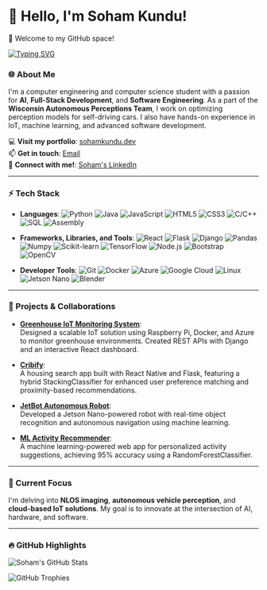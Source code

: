 # 👋 Hello, I'm Soham Kundu!

🚀 Welcome to my GitHub space!

[![Typing SVG](https://readme-typing-svg.herokuapp.com?color=36BCF7&lines=Computer+Engineer;Machine+Learning+Engineering;IOT+Pioneer)](https://git.io/typing-svg)

### 🌐 About Me
I'm a computer engineering and computer science student with a passion for **AI**, **Full-Stack Development**, and **Software Engineering**. As a part of the **Wisconsin Autonomous Perceptions Team**, I work on optimizing perception models for self-driving cars. I also have hands-on experience in IoT, machine learning, and advanced software development.

💻 **Visit my portfolio**: [sohamkundu.dev](https://www.sohamkundu.dev)  
📫 **Get in touch**: [Email](mailto:skundu6@wisc.edu)  
🔗 **Connect with me!**: [Soham's LinkedIn](https://www.linkedin.com/in/sohamkundu27)

---

### ⚡ Tech Stack

- **Languages**: 
  ![Python](https://img.shields.io/badge/-Python-3776AB?logo=python&logoColor=white)
  ![Java](https://img.shields.io/badge/-Java-007396?logo=java&logoColor=white)
  ![JavaScript](https://img.shields.io/badge/-JavaScript-F7DF1E?logo=javascript&logoColor=black)
  ![HTML5](https://img.shields.io/badge/-HTML5-E34F26?logo=html5&logoColor=white)
  ![CSS3](https://img.shields.io/badge/-CSS3-1572B6?logo=css3&logoColor=white)
  ![C/C++](https://img.shields.io/badge/-C/C++-00599C?logo=cplusplus&logoColor=white)
  ![SQL](https://img.shields.io/badge/-SQL-4479A1?logo=postgresql&logoColor=white)
  ![Assembly](https://img.shields.io/badge/-Assembly-000000)

- **Frameworks, Libraries, and Tools**: 
  ![React](https://img.shields.io/badge/-React-61DAFB?logo=react&logoColor=black)
  ![Flask](https://img.shields.io/badge/-Flask-000000?logo=flask&logoColor=white)
  ![Django](https://img.shields.io/badge/-Django-092E20?logo=django&logoColor=white)
  ![Pandas](https://img.shields.io/badge/-Pandas-150458?logo=pandas&logoColor=white)
  ![Numpy](https://img.shields.io/badge/-Numpy-013243?logo=numpy&logoColor=white)
  ![Scikit-learn](https://img.shields.io/badge/-Scikit--learn-F7931E?logo=scikit-learn&logoColor=white)
  ![TensorFlow](https://img.shields.io/badge/-TensorFlow-FF6F00?logo=tensorflow&logoColor=white)
  ![Node.js](https://img.shields.io/badge/-Node.js-339933?logo=node.js&logoColor=white)
  ![Bootstrap](https://img.shields.io/badge/-Bootstrap-7952B3?logo=bootstrap&logoColor=white)
  ![OpenCV](https://img.shields.io/badge/-OpenCV-5C3EE8?logo=opencv&logoColor=white)

- **Developer Tools**: 
  ![Git](https://img.shields.io/badge/-Git-F05032?logo=git&logoColor=white)
  ![Docker](https://img.shields.io/badge/-Docker-2496ED?logo=docker&logoColor=white)
  ![Azure](https://img.shields.io/badge/-Azure-0078D4?logo=microsoftazure&logoColor=white)
  ![Google Cloud](https://img.shields.io/badge/-Google_Cloud-4285F4?logo=googlecloud&logoColor=white)
  ![Linux](https://img.shields.io/badge/-Linux-FCC624?logo=linux&logoColor=black)
  ![Jetson Nano](https://img.shields.io/badge/-Jetson_Nano-76B900?logo=nvidia&logoColor=white)
  ![Blender](https://img.shields.io/badge/-Blender-F5792A?logo=blender&logoColor=white)

---

### 🚀 Projects & Collaborations

- **[Greenhouse IoT Monitoring System](https://github.com/sohamkundu27/Greenhouse-IoT-Monitoring-System)**:  
  Designed a scalable IoT solution using Raspberry Pi, Docker, and Azure to monitor greenhouse environments. Created REST APIs with Django and an interactive React dashboard.

- **[Cribify](https://github.com/sohamkundu27/Cribify)**:  
  A housing search app built with React Native and Flask, featuring a hybrid StackingClassifier for enhanced user preference matching and proximity-based recommendations.

- **[JetBot Autonomous Robot](https://github.com/sohamkundu27/Jetbot)**:  
  Developed a Jetson Nano-powered robot with real-time object recognition and autonomous navigation using machine learning.

- **[ML Activity Recommender](https://github.com/sohamkundu27/ML-Activities-Recomender-System)**:  
  A machine learning-powered web app for personalized activity suggestions, achieving 95% accuracy using a RandomForestClassifier.

---

### 🌱 Current Focus
I'm delving into **NLOS imaging**, **autonomous vehicle perception**, and **cloud-based IoT solutions**. My goal is to innovate at the intersection of AI, hardware, and software.

---

### 🔥 GitHub Highlights

![Soham's GitHub Stats](https://github-readme-stats.vercel.app/api?username=sohamkundu27&show_icons=true&theme=radical)

![GitHub Trophies](https://github-profile-trophy.vercel.app/?username=sohamkundu27&theme=radical)
